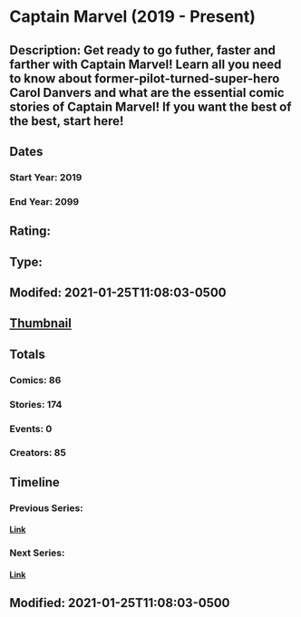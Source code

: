 # Captain Marvel (2019 - Present)
## Description: Get ready to go futher, faster and farther with Captain Marvel! Learn all you need to know about former-pilot-turned-super-hero Carol Danvers and what are the essential comic stories of Captain Marvel! If you want the best of the best, start here!
## Dates
### Start Year: 2019
### End Year: 2099
## Rating: 
## Type: 
## Modifed: 2021-01-25T11:08:03-0500
## [Thumbnail](http://i.annihil.us/u/prod/marvel/i/mg/6/50/5c335c08923fb.jpg)
## Totals
### Comics: 86
### Stories: 174
### Events: 0
### Creators: 85
## Timeline
### Previous Series: 
#### [Link]()
### Next Series: 
#### [Link]()
## Modified: 2021-01-25T11:08:03-0500